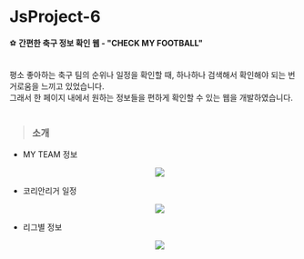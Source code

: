 # JsProject-6
⚽ <strong>간편한 축구 정보 확인 웹 - "CHECK MY FOOTBALL"</strong><br><br>

평소 좋아하는 축구 팀의 순위나 일정을 확인할 때, 하나하나 검색해서 확인해야 되는 번거로움을 느끼고 있었습니다.<br>
그래서 한 페이지 내에서 원하는 정보들을 편하게 확인할 수 있는 웹을 개발하였습니다.<br><br>

> ### 소개 
* MY TEAM 정보<p align="center"><img src="https://user-images.githubusercontent.com/76520025/144854038-fa60b8ce-1863-4196-9330-2379c246dadf.gif"></p>
* 코리안리거 일정<p align="center"><img src="https://user-images.githubusercontent.com/76520025/144854043-91e0f78b-52ee-4aec-b7d2-2c9b9613aa2c.gif"></p>
* 리그별 정보<p align="center"><img src="https://user-images.githubusercontent.com/76520025/144854063-14e25f80-dc4b-4dea-a500-9a99d2feb967.gif"></p>

